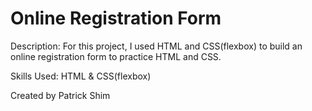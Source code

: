 # Online Registration Form

Description: For this project, I used HTML and CSS(flexbox) to build an online registration form to practice HTML and CSS.

Skills Used: HTML & CSS(flexbox)

Created by Patrick Shim